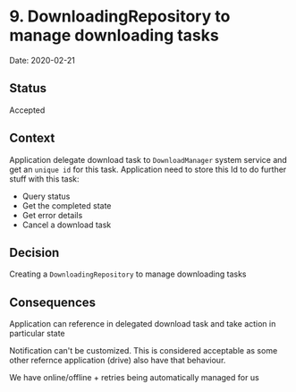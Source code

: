 # 9. DownloadingRepository to manage downloading tasks

Date: 2020-02-21

## Status

Accepted

## Context

Application delegate download task to `DownloadManager` system service and get an `unique id` for this task.
Application need to store this Id to do further stuff with this task:
 - Query status
 - Get the completed state
 - Get error details
 - Cancel a download task

## Decision

Creating a `DownloadingRepository` to manage downloading tasks

## Consequences

Application can reference in delegated download task and take action in particular state

Notification can't be customized. This is considered acceptable as some other refernce application (drive) also have that behaviour.

We have online/offline + retries being automatically managed for us
